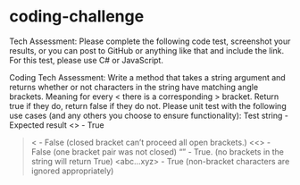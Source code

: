 # coding-challenge


Tech Assessment:
Please complete the following code test, screenshot your results, or you can post to GitHub
or anything like that and include the link.
For this test, please use C# or JavaScript.

Coding Tech Assessment:
Write a method that takes a string argument and returns whether or not characters in the
string have matching angle brackets. Meaning for every < there is a corresponding >
bracket. Return true if they do, return false if they do not.
Please unit test with the following use cases (and any others you choose to ensure
functionality):
Test string - Expected result
<> - True
>< - False (closed bracket can’t proceed all open brackets.)
<<> - False (one bracket pair was not closed)
“” - True. (no brackets in the string will return True)
<abc...xyz> - True (non-bracket characters are ignored appropriately)